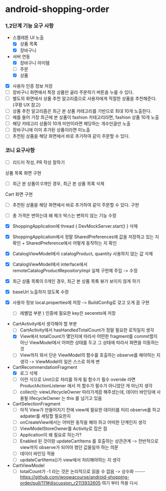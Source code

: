 # android-shopping-order

### 1,2단계 기능 요구 사항
- 스켈레톤 UI 노출
  - [x] 상품 목록
  - [x] 장바구니
- 서버 연동
  - [x] 장바구니 아이템
  - [ ] 주문
  - [x] 상품
- [x] 사용자 인증 정보 저장
- [ ] 장바구니 화면에서 특정 상품만 골라 주문하기 버튼을 누를 수 있다.
- [ ] 별도의 화면에서 상품 추천 알고리즘으로 사용자에게 적절한 상품을 추천해준다. (쿠팡 UX 참고)
- [ ] 상품 추천 알고리즘은 최근 본 상품 카테고리를 기반으로 최대 10개 노출한다.
- [ ] 예를 들어 가장 최근에 본 상품이 fashion 카테고리라면, fashion 상품 10개 노출
- [ ] 해당 카테고리 상품이 10개 미만이라면 해당하는 개수만큼만 노출
- [ ] 장바구니에 이미 추가된 상품이라면 미노출
- [ ] 추천된 상품을 해당 화면에서 바로 추가하여 같이 주문할 수 있다.

### 코니 요구사항
- [ ] 리드미 작성, PR 작성 잘하기

상품 목록 화면 구현
- [ ] 최근 본 상품이 0개인 경우, 최근 본 상품 목록 삭제

Cart 화면 구현
- [ ] 추천된 상품을 해당 화면에서 바로 추가하여 같이 주문할 수 있다. 구현
- [ ] 총 가격은 변하는데 왜 체크 박스는 변하지 않는 기능 수정

- [x] ShoppingApplication에 thread { DevMockServer.start() } 삭제
- [x] ShoppingApplication에서 정말 SharedPreferences에 값을 저장하고 있는 지 확인 + SharedPreference에서 어떻게 동작하는 지 확인
- [x] CatalogViewModel에서 catalogProduct, quantity 사용하지 않는 값 삭제
- [x] CatalogViewModel에서 interface에서 remoteCatalogProductRepositoryImpl 실제 구현체 주입 -> 수정
- [x] 최근 상품 목록이 0개인 경우, 최근 본 상품 목록 뷰가 보이지 않게 하기
- [x] baseUrl 노출하지 않도록 수정
- [x] 사용자 정보 local.properties에 저장 -> BuildConfig로 갖고 오게 끔 구현
  - [ ] 레벨업 부분 ) 인증에 필요한 key은 secerets에 저장
- CartActivity에서 생각해야 할 부분
  - [ ] CartActivity에서 hasHandledTotalCount가 정말 필요한 로직일지 생각
  - [x] View에서 totalCount가 몇인지에 따라서 어떤한 fragment를 commit할지 아닌 ViewModel에서 어떠한 상태를 두고 그 상태에 따라서 화면을 이동하는 것
  - [ ] View까지 와서 단순 ViewModel의 함수를 호출하는 observe를 해야하는 지 생각 -> ViewModel의 일은 스스로 하게 변
- CartRecommendationFragment
  - [x] 로그 삭제 
  - [ ] 이런 식으로 Unit으로 처리를 하게 될 함수가 필수 overide 라면 ProductActionListener 에서 저 함수가 필수가 아니었던 게 아닌지 생각
  - [ ] collect는 viewLifecycleOwner 따라가게끔 해주셨는데, 데이터 바인딩에 사용될 lifecycleOwner 는 this 를 넘기고 있음
- CartSelectionFragment
  - [ ] 아직 View가 만들어지기 전에 view에 필요한 데이터를 미리 observe를 하고 adpater를 세팅할 필요한지
  - [ ] onCreateView에서는 어떠한 동작을 해야 하고 어떠한 단계인지 생각
  - [ ] ViewModelStoreOwner를 Activity로 잡은 점
  - [ ] Application이 왜 필요로 하는가?
  - [ ] Enabled 된 것이랑 updateCartItems 를 호출하는 상관관계 -> 전반적으로 view까지 observe가 되어야 했던 값들일까 하는 의문
  - [ ] 데이터 바인딩 적용
  - [ ] updateCartItems()가 view에서 처리해야하는 지 생각
- CartViewModel
  - [ ] totalCount가 -1 라는 것은 논리적으로 읽을 수 없음 -> 상수화
----- https://github.com/woowacourse/android-shopping-order/pull/111#discussion_r2113932605 여기 부터 적용 다시
